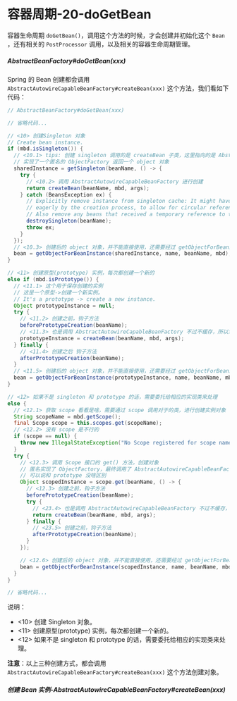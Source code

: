 # 容器周期-20-doGetBean

容器生命周期 `doGetBean()`，调用这个方法的时候，才会创建并初始化这个 `Bean` ，还有相关的 `PostProcessor` 调用，以及相关的容器生命周期管理。

##### AbstractBeanFactory#doGetBean(xxx)

Spring 的 Bean 创建都会调用 `AbstractAutowireCapableBeanFactory#createBean(xxx)` 这个方法，我们看如下代码：

```java
// AbstractBeanFactory#doGetBean(xxx)

// 省略代码...

// <10> 创建Singleton 对象
// Create bean instance.
if (mbd.isSingleton()) {
  // <10.1> tips: 创建 singleton 调用的是 createBean 子类，这里指向的是 AbstractAutowireCapableBeanFactory
  // 实现了一个匿名的 ObjectFactory 返回一个 object 对象
  sharedInstance = getSingleton(beanName, () -> {
    try {
      // <10.2> 调用 AbstractAutowireCapableBeanFactory 进行创建
      return createBean(beanName, mbd, args);
    } catch (BeansException ex) {
      // Explicitly remove instance from singleton cache: It might have been put there
      // eagerly by the creation process, to allow for circular reference resolution.
      // Also remove any beans that received a temporary reference to the bean.
      destroySingleton(beanName);
      throw ex;
    }
  });
  // <10.3> 创建后的 object 对象，并不能直接使用，还需要经过 getObjectForBeanInstance 处理
  bean = getObjectForBeanInstance(sharedInstance, name, beanName, mbd);
}

// <11> 创建原型(prototype) 实例，每次都创建一个新的
else if (mbd.isPrototype()) {
  // <11.1> 这个用于保存创建的实例
  // 这是一个原型->创建一个新实例。
  // It's a prototype -> create a new instance.
  Object prototypeInstance = null;
  try {
    // <11.2> 创建之前，钩子方法
    beforePrototypeCreation(beanName);
    // <11.3> 也是调用 AbstractAutowireCapableBeanFactory 不过不缓存，所以没都会去调用，创建一个新的对象
    prototypeInstance = createBean(beanName, mbd, args);
  } finally {
    // <11.4> 创建之后 钩子方法
    afterPrototypeCreation(beanName);
  }
  // <11.5> 创建后的 object 对象，并不能直接使用，还需要经过 getObjectForBeanInstance 处理
  bean = getObjectForBeanInstance(prototypeInstance, name, beanName, mbd);
}

// <12> 如果不是 singleton 和 prototype 的话，需要委托给相应的实现类来处理
else {
  // <12.1> 获取 scope 看看是啥，需要通过 scope 调用对于的类，进行创建实例对象
  String scopeName = mbd.getScope();
  final Scope scope = this.scopes.get(scopeName);
  // <12.2> 没有 scope 是不行的
  if (scope == null) {
    throw new IllegalStateException("No Scope registered for scope name '" + scopeName + "'");
  }
  try {
    // <12.3> 调用 Scope 接口的 get() 方法，创建对象
    // 匿名实现了 ObjectFactory，最终调用了 AbstractAutowireCapableBeanFactory 来创建对象
    // 可以说和 prototype 没啥区别
    Object scopedInstance = scope.get(beanName, () -> {
      // <12.3> 创建之前，钩子方法
      beforePrototypeCreation(beanName);
      try {
        // <23.4> 也是调用 AbstractAutowireCapableBeanFactory 不过不缓存，所以没都会去调用，创建一个新的对象
        return createBean(beanName, mbd, args);
      } finally {
        // <23.5> 创建之前，钩子方法
        afterPrototypeCreation(beanName);
      }
    });

    // <12.6> 创建后的 object 对象，并不能直接使用，还需要经过 getObjectForBeanInstance 处理
    bean = getObjectForBeanInstance(scopedInstance, name, beanName, mbd);
  }
}

// 省略代码...
```

说明：

- <10> 创建 Singleton 对象。
- <11> 创建原型(prototype) 实例，每次都创建一个新的。
- <12> 如果不是 singleton 和 prototype 的话，需要委托给相应的实现类来处理。

**注意**：以上三种创建方式，都会调用 `AbstractAutowireCapableBeanFactory#createBean(xxx)` 这个方法创建对象。

##### 创建 Bean 实例-AbstractAutowireCapableBeanFactory#createBean(xxx)
